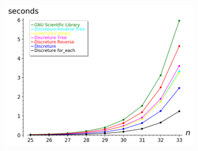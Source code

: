 <img src="https://github.com/mraggi/discreture/blob/master/combvsgsl.png" width="600" alt="discreture::combinations vs GSL combinations">